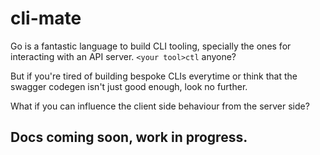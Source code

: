 # cli-mate

Go is a fantastic language to build CLI tooling, specially the ones for interacting with an API server. `<your tool>ctl` anyone?

But if you're tired of building bespoke CLIs everytime or think that the swagger codegen isn't just good enough, look no further.

What if you can influence the client side behaviour from the server side?

## Docs coming soon, work in progress.
